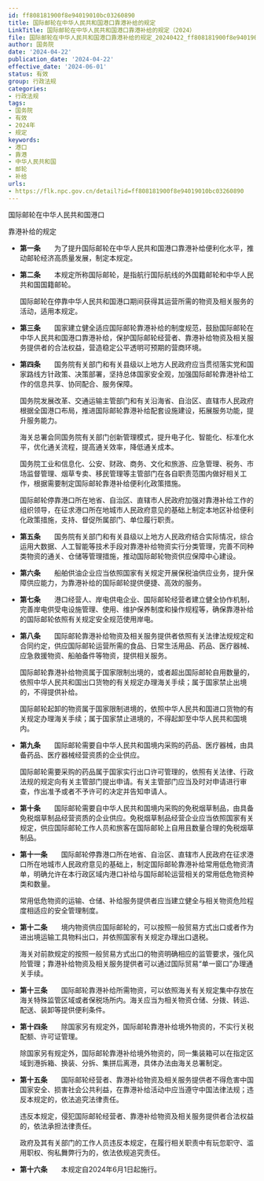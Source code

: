 ```yaml
---
id: ff808181900f8e94019010bc03260890
title: 国际邮轮在中华人民共和国港口靠港补给的规定
LinkTitle: 国际邮轮在中华人民共和国港口靠港补给的规定（2024）
file: 国际邮轮在中华人民共和国港口靠港补给的规定_20240422_ff808181900f8e94019010bc03260890.docx
author: 国务院
date: '2024-04-22'
publication_date: '2024-04-22'
effective_date: '2024-06-01'
status: 有效
group: 行政法规
categories:
- 行政法规
tags:
- 国务院
- 有效
- 2024年
- 规定
keywords:
- 港口
- 靠港
- 中华人民共和国
- 邮轮
- 补给
urls:
- https://flk.npc.gov.cn/detail?id=ff808181900f8e94019010bc03260890
---
```


国际邮轮在中华人民共和国港口

靠港补给的规定

- **第一条**　　为了提升国际邮轮在中华人民共和国港口靠港补给便利化水平，推动邮轮经济高质量发展，制定本规定。

- **第二条**　　本规定所称国际邮轮，是指航行国际航线的外国籍邮轮和中华人民共和国国籍邮轮。

  国际邮轮在停靠中华人民共和国港口期间获得其运营所需的物资及相关服务的活动，适用本规定。

- **第三条**　　国家建立健全适应国际邮轮靠港补给的制度规范，鼓励国际邮轮在中华人民共和国港口靠港补给，保护国际邮轮经营者、靠港补给物资及相关服务提供者的合法权益，营造稳定公平透明可预期的营商环境。

- **第四条**　　国务院有关部门和有关县级以上地方人民政府应当贯彻落实党和国家路线方针政策、决策部署，坚持总体国家安全观，加强国际邮轮靠港补给工作的信息共享、协同配合、服务保障。

  国务院发展改革、交通运输主管部门和有关沿海省、自治区、直辖市人民政府根据全国港口布局，推进国际邮轮靠港补给配套设施建设，拓展服务功能，提升服务能力。

  海关总署会同国务院有关部门创新管理模式，提升电子化、智能化、标准化水平，优化通关流程，提高通关效率，降低通关成本。

  国务院工业和信息化、公安、财政、商务、文化和旅游、应急管理、税务、市场监督管理、烟草专卖、移民管理等主管部门在各自职责范围内做好相关工作，根据需要制定国际邮轮靠港补给便利化政策措施。

  国际邮轮停靠港口所在地省、自治区、直辖市人民政府加强对靠港补给工作的组织领导，在征求港口所在地城市人民政府意见的基础上制定本地区补给便利化政策措施，支持、督促所属部门、单位履行职责。

- **第五条**　　国务院有关部门和有关县级以上地方人民政府结合实际情况，综合运用大数据、人工智能等技术手段对靠港补给物资实行分类管理，完善不同种类物资的通关、仓储等管理措施，推动国际邮轮物资供应保障中心建设。

- **第六条**　　船舶供油企业应当依照国家有关规定开展保税油供应业务，提升保障供应能力，为靠港补给的国际邮轮提供便捷、高效的服务。

- **第七条**　　港口经营人、岸电供电企业、国际邮轮经营者建立健全协作机制，完善岸电供受电设施管理、使用、维护保养制度和操作规程等，确保靠港补给的国际邮轮依照有关规定安全规范使用岸电。

- **第八条**　　国际邮轮靠港补给物资及相关服务提供者依照有关法律法规规定和合同约定，供应国际邮轮运营所需的食品、日常生活用品、药品、医疗器械、应急救援物资、船舶备件等物资，提供相关服务。

  国际邮轮靠港补给物资属于国家限制出境的，或者超出国际邮轮自用数量的，依照中华人民共和国出口货物的有关规定办理海关手续；属于国家禁止出境的，不得提供补给。

  国际邮轮起卸的物资属于国家限制进境的，依照中华人民共和国进口货物的有关规定办理海关手续；属于国家禁止进境的，不得起卸至中华人民共和国境内。

- **第九条**　　国际邮轮需要自中华人民共和国境内采购的药品、医疗器械，由具备药品、医疗器械经营资质的企业供应。

  国际邮轮需要采购的药品属于国家实行出口许可管理的，依照有关法律、行政法规的规定向有关主管部门提出申请。有关主管部门应当及时对申请进行审查，作出准予或者不予许可的决定并告知申请人。

- **第十条**　　国际邮轮需要自中华人民共和国境内采购的免税烟草制品，由具备免税烟草制品经营资质的企业供应。免税烟草制品经营企业应当依照国家有关规定，供应国际邮轮工作人员和旅客在国际邮轮上自用且数量合理的免税烟草制品。

- **第十一条**　　国际邮轮停靠港口所在地省、自治区、直辖市人民政府在征求港口所在地城市人民政府意见的基础上，制定国际邮轮靠港补给常用低危物资清单，明确允许在本行政区域内港口补给与国际邮轮运营相关的常用低危物资种类和数量。

  常用低危物资的运输、仓储、补给服务提供者应当建立健全与相关物资危险程度相适应的安全管理制度。

- **第十二条**　　境内物资供应国际邮轮的，可以按照一般贸易方式出口或者作为进出境运输工具物料出口，并依照国家有关规定办理出口退税。

  海关对前款规定的按照一般贸易方式出口的物资明确相应的监管要求，强化风险管理；靠港补给物资及相关服务提供者可以通过国际贸易“单一窗口”办理通关手续。

- **第十三条**　　国际邮轮靠港补给所需物资，可以依照海关有关规定集中存放在海关特殊监管区域或者保税场所内。海关应当为相关物资仓储、分拨、转运、配送、装卸等提供便利条件。

- **第十四条**　　除国家另有规定外，国际邮轮靠港补给境外物资的，不实行关税配额、许可证管理。

  除国家另有规定外，国际邮轮靠港补给境外物资的，同一集装箱可以在指定区域到港拆箱、换装、分拆、集拼后离港，具体办法由海关总署制定。

- **第十五条**　　国际邮轮经营者、靠港补给物资及相关服务提供者不得危害中国国家安全、损害社会公共利益，在靠港补给活动中应当遵守中国法律法规；违反本规定的，依法追究法律责任。

  违反本规定，侵犯国际邮轮经营者、靠港补给物资及相关服务提供者合法权益的，依法承担法律责任。

  政府及其有关部门的工作人员违反本规定，在履行相关职责中有玩忽职守、滥用职权、徇私舞弊行为的，依法依规追究责任。

- **第十六条**　　本规定自2024年6月1日起施行。
